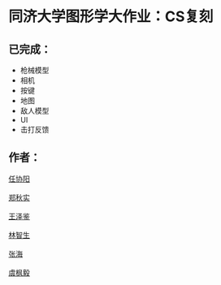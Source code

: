 # 同济大学图形学大作业：CS复刻

## 已完成：
- 枪械模型
- 相机
- 按键
- 地图
- 敌人模型
- UI
- 击打反馈

## 作者：
[任协阳](https://github.com/Josef1999)<br></br>
[郑秋实](https://github.com/ZhengQiushi)<br></br>
[王泽鉴](https://github.com/william-wang-stu)<br></br>
[林智生](https://github.com/JachinLin-TJ)<br></br>
[张海](https://github.com/betray12138)<br></br>
[虞枫毅](https://github.com/yyjxx2010xyu)<br></br>



